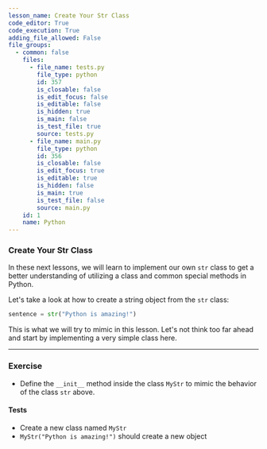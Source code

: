 ```yaml
---
lesson_name: Create Your Str Class
code_editor: True
code_execution: True
adding_file_allowed: False
file_groups:
  - common: false
    files:
      - file_name: tests.py
        file_type: python
        id: 357
        is_closable: false
        is_edit_focus: false
        is_editable: false
        is_hidden: true
        is_main: false
        is_test_file: true
        source: tests.py
      - file_name: main.py
        file_type: python
        id: 356
        is_closable: false
        is_edit_focus: true
        is_editable: true
        is_hidden: false
        is_main: true
        is_test_file: false
        source: main.py
    id: 1
    name: Python
---
```


### Create Your Str Class

In these next lessons, we will learn to implement our own `str` class to get a better understanding of utilizing a class and common special methods in Python.

Let's take a look at how to create a string object from the `str` class:

```python
sentence = str("Python is amazing!")
```

This is what we will try to mimic in this lesson. Let's not think too far ahead and start by implementing a very simple class here.

---

### Exercise

- Define the `__init__` method inside the class `MyStr` to mimic the behavior of the class `str` above.

#### Tests

<ul>
<li id="test-1">Create a new class named <code>MyStr</code></li>
<li id="test-2"><code>MyStr("Python is amazing!")</code> should create a new object</li>
</ul>
